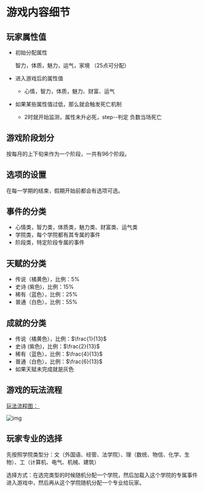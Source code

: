 # 游戏内容细节

## 玩家属性值

- 初始分配属性

  智力，体质，魅力，运气，家境 （25点可分配）

- 进入游戏后的属性值
  - 心情，智力，体质，魅力、财富、运气

- 如果某些属性值过低，那么就会触发死亡机制

  - 2时就开始监测，属性未升必死，step--判定
    	负数当场死亡


## 游戏阶段划分

按每月的上下旬来作为一个阶段，一共有96个阶段。

## 选项的设置

在每一学期的结束，假期开始前都会有选项可选。

## 事件的分类

- 心情类，智力类，体质类，魅力类、财富类、运气类
- 学院类，每个学院都有其专属的事件
- 阶段类，特定阶段专属的事件

## 天赋的分类

- 传说（橘黄色），比例：5%
- 史诗  (紫色)，比例：15%
- 稀有（蓝色），比例：25%
- 普通（白色），比例：55%

## 成就的分类

- 传说（橘黄色），比例：$\frac{1}{13}$
- 史诗  (紫色)，比例：$\frac{2}{13}$
- 稀有（蓝色），比例：$\frac{4}{13}$
- 普通（白色），比例：$\frac{6}{13}$
- 如果天赋未完成就是灰色

## 游戏的玩法流程

[ 玩法流程图： ](https://boardmix.cn/app/share?token=nCT-YKiHdwWsDrecEhMk7zTmVxs6pRwDrC8CghoKgUilSiFKFPmv-wzJGKGuIKX76H8U8ee7Obhm9hNmNzoCJ2vVBCKiq2D4t4LDE7Y9MQE=&inviteCode=pT58cS)﻿

﻿﻿![img](https://docimg2.docs.qq.com/image/AgAABegIRm1Zvz53b1ROJ5nNE1S9E-NX.png?w=1200&h=225)

## 玩家专业的选择

先按照学院类型分：文（外国语、经管、法学院）、理（数统、物信、化学、生物）、工（计算机、电气、机械、建筑）

选择方式：在选完类型的时候随机分配一个学院，然后加载入这个学院的专属事件进入游戏中，然后再从这个学院随机分配一个专业给玩家。

